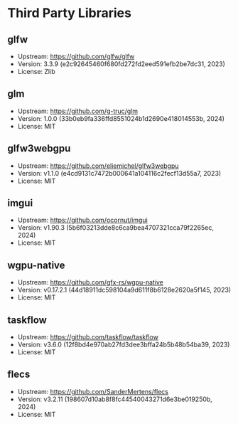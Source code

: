 # Third Party Libraries

## glfw

- Upstream: https://github.com/glfw/glfw
- Version: 3.3.9 (e2c92645460f680fd272fd2eed591efb2be7dc31, 2023)
- License: Zlib

## glm

- Upstream: https://github.com/g-truc/glm
- Version: 1.0.0 (33b0eb9fa336ffd8551024b1d2690e418014553b, 2024)
- License: MIT

## glfw3webgpu

- Upstream: https://github.com/eliemichel/glfw3webgpu
- Version: v1.1.0 (e4cd9131c7472b000641a104116c2fecf13d55a7, 2023)
- License: MIT

## imgui

- Upstream: https://github.com/ocornut/imgui
- Version: v1.90.3 (5b6f03213dde8c6ca9bea4707321cca79f2265ec, 2024)
- License: MIT

## wgpu-native

- Upstream: https://github.com/gfx-rs/wgpu-native
- Version: v0.17.2.1 (44d18911dc598104a9d611f8b6128e2620a5f145, 2023)
- License: MIT


## taskflow

- Upstream: https://github.com/taskflow/taskflow
- Version: v3.6.0 (12f8bd4e970ab27fd3dee3bffa24b5b48b54ba39, 2023)
- License: MIT


## flecs

- Upstream: https://github.com/SanderMertens/flecs
- Version: v3.2.11 (198607d10ab8f8fc44540043271d6e3be019250b, 2024)
- License: MIT

